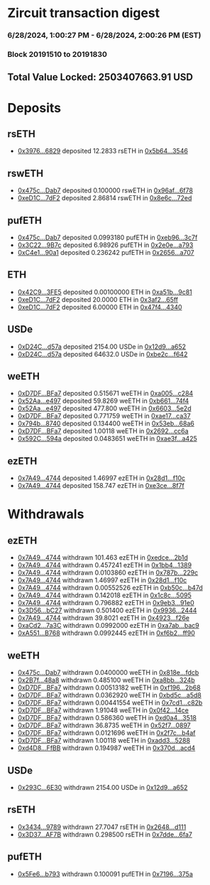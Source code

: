 # Zircuit transaction digest
### 6/28/2024, 1:00:27 PM - 6/28/2024, 2:00:26 PM (EST)
### Block 20191510 to 20191830

## Total Value Locked: 2503407663.91 USD

# Deposits
## rsETH
- [0x3976...6829](https://etherscan.io/address/0x397673BB6Ddd00053Ab350D219Fa1f8a8a256829) deposited 12.2833 rsETH in [0x5b64...3546](https://etherscan.io/tx/0x397673BB6Ddd00053Ab350D219Fa1f8a8a256829)
## rswETH
- [0x475c...Dab7](https://etherscan.io/address/0x475ce2c6C65D8eB609B2a5EA05DCBaC728B5Dab7) deposited 0.100000 rswETH in [0x96af...6f78](https://etherscan.io/tx/0x475ce2c6C65D8eB609B2a5EA05DCBaC728B5Dab7)
- [0xeD1C...7dF2](https://etherscan.io/address/0xeD1C3A1c023C2904aD5BabA5a3fa9F24EF747dF2) deposited 2.86814 rswETH in [0x8e6c...72ed](https://etherscan.io/tx/0xeD1C3A1c023C2904aD5BabA5a3fa9F24EF747dF2)
## pufETH
- [0x475c...Dab7](https://etherscan.io/address/0x475ce2c6C65D8eB609B2a5EA05DCBaC728B5Dab7) deposited 0.0993180 pufETH in [0xeb96...3c7f](https://etherscan.io/tx/0x475ce2c6C65D8eB609B2a5EA05DCBaC728B5Dab7)
- [0x3C22...9B7c](https://etherscan.io/address/0x3C224CAD5343d97d04Ed6F83155F867C04aC9B7c) deposited 6.98926 pufETH in [0x2e0e...a793](https://etherscan.io/tx/0x3C224CAD5343d97d04Ed6F83155F867C04aC9B7c)
- [0xC4e1...90a1](https://etherscan.io/address/0xC4e186118B85352862A4883FC621b1C996E090a1) deposited 0.236242 pufETH in [0x2656...a707](https://etherscan.io/tx/0xC4e186118B85352862A4883FC621b1C996E090a1)
## ETH
- [0x42C9...3FE5](https://etherscan.io/address/0x42C9AC330f7389C21C712B5736091d5a12773FE5) deposited 0.00100000 ETH in [0xa51b...9c81](https://etherscan.io/tx/0x42C9AC330f7389C21C712B5736091d5a12773FE5)
- [0xeD1C...7dF2](https://etherscan.io/address/0xeD1C3A1c023C2904aD5BabA5a3fa9F24EF747dF2) deposited 20.0000 ETH in [0x3af2...65ff](https://etherscan.io/tx/0xeD1C3A1c023C2904aD5BabA5a3fa9F24EF747dF2)
- [0xeD1C...7dF2](https://etherscan.io/address/0xeD1C3A1c023C2904aD5BabA5a3fa9F24EF747dF2) deposited 6.00000 ETH in [0x47f4...4340](https://etherscan.io/tx/0xeD1C3A1c023C2904aD5BabA5a3fa9F24EF747dF2)
## USDe
- [0xD24C...d57a](https://etherscan.io/address/0xD24Cfe2d0fa81369ca6291c28ac5426e16B6d57a) deposited 2154.00 USDe in [0x12d9...a652](https://etherscan.io/tx/0xD24Cfe2d0fa81369ca6291c28ac5426e16B6d57a)
- [0xD24C...d57a](https://etherscan.io/address/0xD24Cfe2d0fa81369ca6291c28ac5426e16B6d57a) deposited 64632.0 USDe in [0xbe2c...f642](https://etherscan.io/tx/0xD24Cfe2d0fa81369ca6291c28ac5426e16B6d57a)
## weETH
- [0xD7DF...BFa7](https://etherscan.io/address/0xD7DF7E085214743530afF339aFC420c7c720BFa7) deposited 0.515671 weETH in [0xa005...c284](https://etherscan.io/tx/0xD7DF7E085214743530afF339aFC420c7c720BFa7)
- [0x52Aa...e497](https://etherscan.io/address/0x52Aa899454998Be5b000Ad077a46Bbe360F4e497) deposited 59.8269 weETH in [0xb661...74f4](https://etherscan.io/tx/0x52Aa899454998Be5b000Ad077a46Bbe360F4e497)
- [0x52Aa...e497](https://etherscan.io/address/0x52Aa899454998Be5b000Ad077a46Bbe360F4e497) deposited 477.800 weETH in [0x6603...5e2d](https://etherscan.io/tx/0x52Aa899454998Be5b000Ad077a46Bbe360F4e497)
- [0xD7DF...BFa7](https://etherscan.io/address/0xD7DF7E085214743530afF339aFC420c7c720BFa7) deposited 0.771759 weETH in [0xae17...ca37](https://etherscan.io/tx/0xD7DF7E085214743530afF339aFC420c7c720BFa7)
- [0x794b...8740](https://etherscan.io/address/0x794b0A9Bcc23490E8ef6060Cd2fF4c1e29cD8740) deposited 0.134400 weETH in [0x53eb...68a6](https://etherscan.io/tx/0x794b0A9Bcc23490E8ef6060Cd2fF4c1e29cD8740)
- [0xD7DF...BFa7](https://etherscan.io/address/0xD7DF7E085214743530afF339aFC420c7c720BFa7) deposited 1.00118 weETH in [0x2692...cc6a](https://etherscan.io/tx/0xD7DF7E085214743530afF339aFC420c7c720BFa7)
- [0x592C...594a](https://etherscan.io/address/0x592C75FD6Ae5D5BeAaDE70BDe1E824407A62594a) deposited 0.0483651 weETH in [0xae3f...a425](https://etherscan.io/tx/0x592C75FD6Ae5D5BeAaDE70BDe1E824407A62594a)
## ezETH
- [0x7A49...4744](https://etherscan.io/address/0x7A493Be5c2ce014cD049Bf178a1ac0Db1B434744) deposited 1.46997 ezETH in [0x28d1...f10c](https://etherscan.io/tx/0x7A493Be5c2ce014cD049Bf178a1ac0Db1B434744)
- [0x7A49...4744](https://etherscan.io/address/0x7A493Be5c2ce014cD049Bf178a1ac0Db1B434744) deposited 158.747 ezETH in [0xe3ce...8f7f](https://etherscan.io/tx/0x7A493Be5c2ce014cD049Bf178a1ac0Db1B434744)
# Withdrawals
## ezETH
- [0x7A49...4744](https://etherscan.io/address/0x7A493Be5c2ce014cD049Bf178a1ac0Db1B434744) withdrawn 101.463 ezETH in [0xedce...2b1d](https://etherscan.io/tx/0x7A493Be5c2ce014cD049Bf178a1ac0Db1B434744)
- [0x7A49...4744](https://etherscan.io/address/0x7A493Be5c2ce014cD049Bf178a1ac0Db1B434744) withdrawn 0.457241 ezETH in [0x1bb4...1389](https://etherscan.io/tx/0x7A493Be5c2ce014cD049Bf178a1ac0Db1B434744)
- [0x7A49...4744](https://etherscan.io/address/0x7A493Be5c2ce014cD049Bf178a1ac0Db1B434744) withdrawn 0.0103860 ezETH in [0x787b...229c](https://etherscan.io/tx/0x7A493Be5c2ce014cD049Bf178a1ac0Db1B434744)
- [0x7A49...4744](https://etherscan.io/address/0x7A493Be5c2ce014cD049Bf178a1ac0Db1B434744) withdrawn 1.46997 ezETH in [0x28d1...f10c](https://etherscan.io/tx/0x7A493Be5c2ce014cD049Bf178a1ac0Db1B434744)
- [0x7A49...4744](https://etherscan.io/address/0x7A493Be5c2ce014cD049Bf178a1ac0Db1B434744) withdrawn 0.00552526 ezETH in [0xb50c...b47d](https://etherscan.io/tx/0x7A493Be5c2ce014cD049Bf178a1ac0Db1B434744)
- [0x7A49...4744](https://etherscan.io/address/0x7A493Be5c2ce014cD049Bf178a1ac0Db1B434744) withdrawn 0.142018 ezETH in [0x1c8c...5095](https://etherscan.io/tx/0x7A493Be5c2ce014cD049Bf178a1ac0Db1B434744)
- [0x7A49...4744](https://etherscan.io/address/0x7A493Be5c2ce014cD049Bf178a1ac0Db1B434744) withdrawn 0.796882 ezETH in [0x9eb3...91e0](https://etherscan.io/tx/0x7A493Be5c2ce014cD049Bf178a1ac0Db1B434744)
- [0x3D56...bC27](https://etherscan.io/address/0x3D56b95DB319133592ef2b2Cb67f128209cDbC27) withdrawn 0.501400 ezETH in [0x9936...2444](https://etherscan.io/tx/0x3D56b95DB319133592ef2b2Cb67f128209cDbC27)
- [0x7A49...4744](https://etherscan.io/address/0x7A493Be5c2ce014cD049Bf178a1ac0Db1B434744) withdrawn 39.8021 ezETH in [0x4923...f26e](https://etherscan.io/tx/0x7A493Be5c2ce014cD049Bf178a1ac0Db1B434744)
- [0xaCd2...7a3C](https://etherscan.io/address/0xaCd2acb55CFBDA29D771e0F2A99f4FDF50f67a3C) withdrawn 0.0992000 ezETH in [0xa7ab...bac9](https://etherscan.io/tx/0xaCd2acb55CFBDA29D771e0F2A99f4FDF50f67a3C)
- [0xA551...B768](https://etherscan.io/address/0xA551C69f5EC2838928CEa71986e89E995141B768) withdrawn 0.0992445 ezETH in [0xf6b2...ff90](https://etherscan.io/tx/0xA551C69f5EC2838928CEa71986e89E995141B768)
## weETH
- [0x475c...Dab7](https://etherscan.io/address/0x475ce2c6C65D8eB609B2a5EA05DCBaC728B5Dab7) withdrawn 0.0400000 weETH in [0x818e...fdcb](https://etherscan.io/tx/0x475ce2c6C65D8eB609B2a5EA05DCBaC728B5Dab7)
- [0x2B7f...48a8](https://etherscan.io/address/0x2B7fe3b17ad026253760E9D12A40e23d4C9948a8) withdrawn 0.485100 weETH in [0xa8bb...324b](https://etherscan.io/tx/0x2B7fe3b17ad026253760E9D12A40e23d4C9948a8)
- [0xD7DF...BFa7](https://etherscan.io/address/0xD7DF7E085214743530afF339aFC420c7c720BFa7) withdrawn 0.00513182 weETH in [0xf196...2b68](https://etherscan.io/tx/0xD7DF7E085214743530afF339aFC420c7c720BFa7)
- [0xD7DF...BFa7](https://etherscan.io/address/0xD7DF7E085214743530afF339aFC420c7c720BFa7) withdrawn 0.0362920 weETH in [0xbd5c...a5d8](https://etherscan.io/tx/0xD7DF7E085214743530afF339aFC420c7c720BFa7)
- [0xD7DF...BFa7](https://etherscan.io/address/0xD7DF7E085214743530afF339aFC420c7c720BFa7) withdrawn 0.00441554 weETH in [0x7cd1...c82b](https://etherscan.io/tx/0xD7DF7E085214743530afF339aFC420c7c720BFa7)
- [0xD7DF...BFa7](https://etherscan.io/address/0xD7DF7E085214743530afF339aFC420c7c720BFa7) withdrawn 1.91048 weETH in [0x0f42...14ce](https://etherscan.io/tx/0xD7DF7E085214743530afF339aFC420c7c720BFa7)
- [0xD7DF...BFa7](https://etherscan.io/address/0xD7DF7E085214743530afF339aFC420c7c720BFa7) withdrawn 0.586360 weETH in [0xd0a4...3518](https://etherscan.io/tx/0xD7DF7E085214743530afF339aFC420c7c720BFa7)
- [0xD7DF...BFa7](https://etherscan.io/address/0xD7DF7E085214743530afF339aFC420c7c720BFa7) withdrawn 36.8735 weETH in [0x52f7...0897](https://etherscan.io/tx/0xD7DF7E085214743530afF339aFC420c7c720BFa7)
- [0xD7DF...BFa7](https://etherscan.io/address/0xD7DF7E085214743530afF339aFC420c7c720BFa7) withdrawn 0.0121696 weETH in [0x2f7c...b4af](https://etherscan.io/tx/0xD7DF7E085214743530afF339aFC420c7c720BFa7)
- [0xD7DF...BFa7](https://etherscan.io/address/0xD7DF7E085214743530afF339aFC420c7c720BFa7) withdrawn 1.00118 weETH in [0xadd3...5288](https://etherscan.io/tx/0xD7DF7E085214743530afF339aFC420c7c720BFa7)
- [0xd4D8...FfBB](https://etherscan.io/address/0xd4D89c2d691570e7b720DA23ADB37B7AA236FfBB) withdrawn 0.194987 weETH in [0x370d...acd4](https://etherscan.io/tx/0xd4D89c2d691570e7b720DA23ADB37B7AA236FfBB)
## USDe
- [0x293C...6E30](https://etherscan.io/address/0x293C6937D8D82e05B01335F7B33FBA0c8e256E30) withdrawn 2154.00 USDe in [0x12d9...a652](https://etherscan.io/tx/0x293C6937D8D82e05B01335F7B33FBA0c8e256E30)
## rsETH
- [0x3434...9789](https://etherscan.io/address/0x34349c5569e7B846c3558961552D2202760A9789) withdrawn 27.7047 rsETH in [0x2648...d111](https://etherscan.io/tx/0x34349c5569e7B846c3558961552D2202760A9789)
- [0x3D37...AF7B](https://etherscan.io/address/0x3D370928f718B0151dE616555a0aa673E851AF7B) withdrawn 0.298500 rsETH in [0x7dde...6fa7](https://etherscan.io/tx/0x3D370928f718B0151dE616555a0aa673E851AF7B)
## pufETH
- [0x5Fe6...b793](https://etherscan.io/address/0x5Fe6F42d598B459F02f872be1d3e7dFeeb3Cb793) withdrawn 0.100091 pufETH in [0x7196...375a](https://etherscan.io/tx/0x5Fe6F42d598B459F02f872be1d3e7dFeeb3Cb793)
